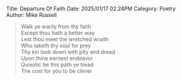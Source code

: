 Title: Departure Of Faith
Date: 2025/01/17 02:24PM
Category: Poetry
Author: Mike Russell

> Walk ye warily from thy faith<br>
Except thou hath a better way<br>
Lest thou meet the wretched wraith<br>
Who taketh thy soul for prey<br>
Thy kin look down with pity and dread<br>
Upon thine earnest endeavor<br>
Quixotic be this path ye tread<br>
The cost for you to be clever
